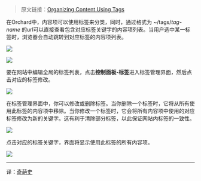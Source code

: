 <!--链接集合-->
<!--URL域 http://docs.orchardproject.net/en/latest -->
[000]: http://www.shisujie.com
[001]: http://docs.orchardproject.net/en/latest/Documentation/Organizing-content-with-tags/

<!--图片链接集合-->
[101]: http://docs.orchardproject.net/en/latest/Upload/screenshots/tags2.png
[102]: http://docs.orchardproject.net/en/latest/Upload/screenshots_675/tags3.png
[103]: http://docs.orchardproject.net/en/latest/Upload/screenshots/manage_tags_link2.png
[104]: http://docs.orchardproject.net/en/latest/Upload/screenshots_675/manage_tags3.png
[105]: http://docs.orchardproject.net/en/latest/Upload/screenshots_675/Tags_manage.png

> 原文链接：[Organizing Content Using Tags][001]

在Orchard中，内容项可以使用标签来分类，同时，通过格式为 ~/tags/_tag-name_ 的url可以直接查看包含对应标签关键字的内容项列表。当用户选中某一标签时，浏览器会自动跳转到对应标签的内容项列表。 

![][101]

![][102]

要在网站中编辑全局的标签列表，点击**控制面板-标签**进入标签管理界面，然后点击对应的标签修改。

![][103]

在标签管理界面中，你可以修改或删除标签。当你删除一个标签时，它将从所有使用此标签的内容项中移除。当你修改一个标签时，它会将所有内容项中使用的对应标签修改为新的关键字。这有利于清除部分标签，以此保证网站内标签的一致性。

![][104]

点击对应的标签关键字，界面将显示使用此标签的所有内容项。

![][105]

***
译：[奇葩史][000]
